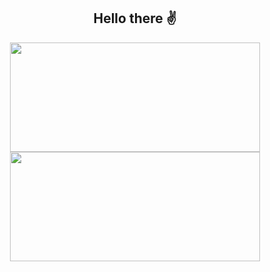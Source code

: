 <p align="center">
  <h2 align="center" >Hello there ✌</h2>
</p>

<p align="center">
  <img width="400" height="175" src="https://github-readme-stats.vercel.app/api/top-langs/?username=pablotrrs&theme=jolly&layout=compact">
  <br>
  <img width="400" height="175" src="https://github-readme-stats.vercel.app/api?username=pablotrrs&show_icons=true&count_private=true&theme=jolly&">  
</p>

<!--
**pablotrrs/pablotrrs** is a ✨ _special_ ✨ repository because its `README.md` (this file) appears on your GitHub profile.

Here are some ideas to get you started:

- 🔭 I’m currently working on ...
- 🌱 I’m currently learning ...
- 👯 I’m looking to collaborate on ...
- 🤔 I’m looking for help with ...
- 💬 Ask me about ...
- 📫 How to reach me: ...
- 😄 Pronouns: ...
- ⚡ Fun fact: ...
-->

